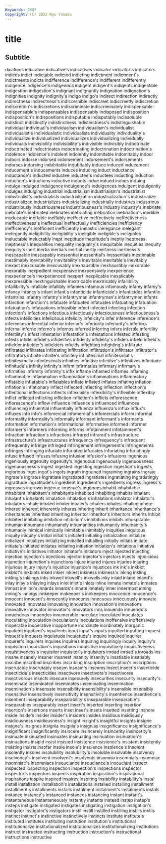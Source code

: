 ```yaml
---
Keywords: 9847
Copyright: (C) 2022 Ryu Yamada
---
```



# title

## Subtitle
dications indicative indicative's indicatives
indicator indicator's indicators indices indict indictable indicted indicting indictment indictment's
indictments indicts indifference indifference's indifferent indifferently indigence indigence's indigenous indigent
indigent's indigents indigestible indigestion indigestion's indignant indignantly indignation indignation's indignities
indignity indignity's indigo indigo's indirect indirection indirectly indirectness indirectness's indiscernible
indiscreet indiscreetly indiscretion indiscretion's indiscretions indiscriminate indiscriminately indispensable indispensable's indispensables
indispensably indisposed indisposition indisposition's indispositions indisputable indisputably indissoluble indistinct indistinctly
indistinctness indistinctness's indistinguishable individual individual's individualism individualism's individualist individualist's individualistic
individualists individuality individuality's individualize individualized individualizes individualizing individually individuals indivisibility
indivisibility's indivisible indivisibly indoctrinate indoctrinated indoctrinates indoctrinating indoctrination indoctrination's indolence
indolence's indolent indolently indomitable indomitably indoor indoors indorse indorsed indorsement
indorsement's indorsements indorses indorsing indubitable indubitably induce induced inducement inducement's
inducements induces inducing induct inductance inductance's inducted inductee inductee's inductees
inducting induction induction's inductions inductive inducts indue indued indues induing
indulge indulged indulgence indulgence's indulgences indulgent indulgently indulges indulging industrial
industrialism industrialism's industrialist industrialist's industrialists industrialization industrialization's industrialize industrialized industrializes
industrializing industrially industries industrious industriously industriousness industriousness's industry industry's inebriate
inebriate's inebriated inebriates inebriating inebriation inebriation's inedible ineducable ineffable ineffably
ineffective ineffectively ineffectiveness ineffectiveness's ineffectual ineffectually inefficiencies inefficiency inefficiency's inefficient
inefficiently inelastic inelegance inelegant inelegantly ineligibility ineligibility's ineligible ineligible's ineligibles
ineluctable ineluctably inept ineptitude ineptitude's ineptly ineptness ineptness's inequalities inequality
inequality's inequitable inequities inequity inequity's inert inertia inertia's inertial inertly
inertness inertness's inescapable inescapably inessential inessential's inessentials inestimable inestimably inevitability
inevitability's inevitable inevitable's inevitably inexact inexcusable inexcusably inexhaustible inexhaustibly inexorable
inexorably inexpedient inexpensive inexpensively inexperience inexperience's inexperienced inexpert inexplicable inexplicably
inexpressible inextinguishable inextricable inextricably infallibility infallibility's infallible infallibly infamies infamous
infamously infamy infamy's infancy infancy's infant infant's infanticide infanticide's infanticides
infantile infantries infantry infantry's infantryman infantryman's infantrymen infants infarction infarction's
infatuate infatuated infatuates infatuating infatuation infatuation's infatuations infeasible infect infected
infecting infection infection's infections infectious infectiously infectiousness infectiousness's infects infelicities
infelicitous infelicity infelicity's infer inference inference's inferences inferential inferior inferior's
inferiority inferiority's inferiors infernal inferno inferno's infernos inferred inferring infers
infertile infertility infertility's infest infestation infestation's infestations infested infesting infests
infidel infidel's infidelities infidelity infidelity's infidels infield infield's infielder infielder's
infielders infields infighting infighting's infiltrate infiltrated infiltrates infiltrating infiltration infiltration's
infiltrator infiltrator's infiltrators infinite infinite's infinitely infinitesimal infinitesimal's infinitesimally infinitesimals
infinities infinitive infinitive's infinitives infinitude infinitude's infinity infinity's infirm infirmaries
infirmary infirmary's infirmities infirmity infirmity's infix inflame inflamed inflames inflaming
inflammable inflammation inflammation's inflammations inflammatory inflatable inflatable's inflatables inflate inflated
inflates inflating inflation inflation's inflationary inflect inflected inflecting inflection inflection's
inflectional inflections inflects inflexibility inflexibility's inflexible inflexibly inflict inflicted inflicting
infliction infliction's inflicts inflorescence inflorescence's inflow influence influence's influenced influences
influencing influential influentially influenza influenza's influx influx's influxes info info's
infomercial infomercial's infomercials inform informal informality informality's informally informant informant's
informants information information's informational informative informed informer informer's informers informing
informs infotainment infotainment's infraction infraction's infractions infrared infrared's infrastructure infrastructure's
infrastructures infrequency infrequency's infrequent infrequently infringe infringed infringement infringement's infringements
infringes infringing infuriate infuriated infuriates infuriating infuriatingly infuse infused infuses
infusing infusion infusion's infusions ingenious ingeniously ingenuity ingenuity's ingenuous ingenuously
ingenuousness ingenuousness's ingest ingested ingesting ingestion ingestion's ingests inglorious ingot
ingot's ingots ingrain ingrained ingraining ingrains ingrate ingrate's ingrates ingratiate
ingratiated ingratiates ingratiating ingratiatingly ingratitude ingratitude's ingredient ingredient's ingredients ingress
ingress's ingresses ingrown ingénue ingénue's ingénues inhabit inhabitable inhabitant inhabitant's
inhabitants inhabited inhabiting inhabits inhalant inhalant's inhalants inhalation inhalation's inhalations
inhalator inhalator's inhalators inhale inhaled inhaler inhaler's inhalers inhales inhaling
inhere inhered inherent inherently inheres inhering inherit inheritance inheritance's inheritances
inherited inheriting inheritor inheritor's inheritors inherits inhibit inhibited inhibiting inhibition
inhibition's inhibitions inhibits inhospitable inhuman inhumane inhumanely inhumanities inhumanity inhumanity's
inhumanly inimical inimically inimitable inimitably iniquities iniquitous iniquity iniquity's initial
initial's initialed initialing initialization initialize initialized initializes initializing initialled initialling
initially initials initiate initiate's initiated initiates initiating initiation initiation's initiations
initiative initiative's initiatives initiator initiator's initiators inject injected injecting injection
injection's injections injector injector's injectors injects injudicious injunction injunction's injunctions
injure injured injures injuries injuring injurious injury injury's injustice injustice's
injustices ink ink's inkblot inkblot's inkblots inked inkier inkiest inkiness
inkiness's inking inkling inkling's inklings inks inkwell inkwell's inkwells inky
inlaid inland inland's inlay inlay's inlaying inlays inlet inlet's inlets
inline inmate inmate's inmates inmost inn inn's innards innards's innate
innately inner innermost inning inning's innings innkeeper innkeeper's innkeepers innocence
innocence's innocent innocent's innocently innocents innocuous innocuously innovate innovated innovates
innovating innovation innovation's innovations innovative innovator innovator's innovators inns innuendo
innuendo's innuendoes innuendos innumerable inoculate inoculated inoculates inoculating inoculation inoculation's
inoculations inoffensive inoffensively inoperable inoperative inopportune inordinate inordinately inorganic inpatient
inpatient's inpatients input input's inputs inputted inputting inquest inquest's inquests
inquietude inquietude's inquire inquired inquirer inquirer's inquirers inquires inquiries inquiring
inquiringly inquiry inquiry's inquisition inquisition's inquisitions inquisitive inquisitively inquisitiveness inquisitiveness's
inquisitor inquisitor's inquisitors inroad inroad's inroads ins insane insanely insaner
insanest insanity insanity's insatiable insatiably inscribe inscribed inscribes inscribing inscription
inscription's inscriptions inscrutable inscrutably inseam inseam's inseams insect insect's insecticide
insecticide's insecticides insectivore insectivore's insectivores insectivorous insects insecure insecurely insecurities
insecurity insecurity's inseminate inseminated inseminates inseminating insemination insemination's insensate insensibility
insensibility's insensible insensibly insensitive insensitively insensitivity insensitivity's insentience insentience's insentient
inseparability inseparability's inseparable inseparable's inseparables inseparably insert insert's inserted inserting
insertion insertion's insertions inserts inset inset's insets insetted insetting inshore
inside inside's insider insider's insiders insides insidious insidiously insidiousness insidiousness's
insight insight's insightful insights insigne insigne's insignes insignia insignia's insignias
insignificance insignificance's insignificant insignificantly insincere insincerely insincerity insincerity's insinuate insinuated
insinuates insinuating insinuation insinuation's insinuations insipid insist insisted insistence insistence's
insistent insistently insisting insists insofar insole insole's insolence insolence's insolent
insolently insoles insolubility insolubility's insoluble insolvable insolvency insolvency's insolvent insolvent's
insolvents insomnia insomnia's insomniac insomniac's insomniacs insouciance insouciance's insouciant inspect
inspected inspecting inspection inspection's inspections inspector inspector's inspectors inspects inspiration
inspiration's inspirational inspirations inspire inspired inspires inspiring instability instability's instal
install installation installation's installations installed installing installment installment's installments installs
instalment instalment's instalments instals instance instance's instanced instances instancing instant
instant's instantaneous instantaneously instantly instants instead instep instep's insteps instigate
instigated instigates instigating instigation instigation's instigator instigator's instigators instil instill
instilled instilling instills instils instinct instinct's instinctive instinctively instincts institute
institute's instituted institutes instituting institution institution's institutional institutionalize institutionalized institutionalizes
institutionalizing institutions instruct instructed instructing instruction instruction's instructional instructions instructive
